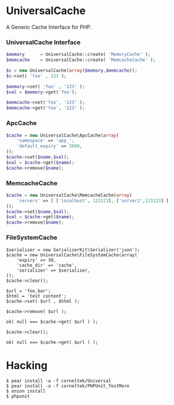 UniversalCache
========
A Generic Cache Interface for PHP.

### UniversalCache Interface

```php
$memory      = UniversalCache::create( 'MemoryCache' );
$memcache    = UniversalCache::create( 'MemcacheCache' );

$c = new UniversalCache(array($memory,$memcache));
$c->set( 'foo' , 123 );

$memory->set( 'foo' , '123' );
$val = $memory->get('foo');

$memcache->set('foo', '123' );
$memcache->get('foo', '123' );
```

### ApcCache

```php
$cache = new UniversalCache\ApcCache(array( 
    'namespace' => 'app_',
    'default_expiry' => 3600,
));
$cache->set($name,$val);
$val = $cache->get($name);
$cache->remove($name);
```

### MemcacheCache

```php
$cache = new UniversalCache\MemcacheCache(array( 
    'servers' => [ ['localhost', 123123], ['server2',123123] ]
));
$cache->set($name,$val);
$val = $cache->get($name);
$cache->remove($name);
```


### FileSystemCache

```
$serializer = new SerializerKit\Serializer('json');
$cache = new UniversalCache\FileSystemCache(array( 
    'expiry' => 30,
    'cache_dir' => 'cache',
    'serializer' => $serializer,
));
$cache->clear();

$url = 'foo_bar';
$html = 'test content';
$cache->set( $url , $html );

$cache->remove( $url );

ok( null === $cache->get( $url ) );

$cache->clear();

ok( null === $cache->get( $url ) );
```


Hacking
===========

    $ pear install -a -f corneltek/Universal
    $ pear install -a -f corneltek/PHPUnit_TestMore
    $ onion install
    $ phpunit

